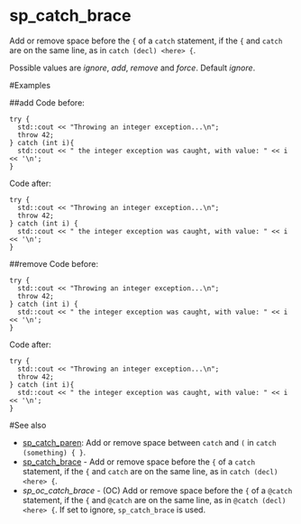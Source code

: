 # sp_catch_brace

Add or remove space before the `{` of a `catch` statement, if the `{` and  `catch` are on the same line, as in `catch (decl) <here> {`.

Possible values are _ignore_, _add_, _remove_ and _force_. Default _ignore_.

#Examples

##add
Code before:
```
try {
  std::cout << "Throwing an integer exception...\n";
  throw 42;
} catch (int i){
  std::cout << " the integer exception was caught, with value: " << i << '\n';
}
```

Code after:
```
try {
  std::cout << "Throwing an integer exception...\n";
  throw 42;
} catch (int i) {
  std::cout << " the integer exception was caught, with value: " << i << '\n';
}
```

##remove
Code before:
```
try {
  std::cout << "Throwing an integer exception...\n";
  throw 42;
} catch (int i) {
  std::cout << " the integer exception was caught, with value: " << i << '\n';
}
```

Code after:
```
try {
  std::cout << "Throwing an integer exception...\n";
  throw 42;
} catch (int i){
  std::cout << " the integer exception was caught, with value: " << i << '\n';
}
```

#See also
* [sp_catch_paren](sp_catch_paren.md): Add or remove space between `catch` and `(` in `catch (something) { }`.
* [sp_catch_brace](sp_catch_brace.md) - Add or remove space before the `{` of a `catch` statement, if the `{` and `catch` are on the same line, as in `catch (decl) <here> {`.
* _sp_oc_catch_brace_ - (OC) Add or remove space before the `{` of a `@catch` statement, if the `{` and `@catch` are on the same line, as in `@catch (decl) <here> {`. If set to ignore, `sp_catch_brace` is used.
